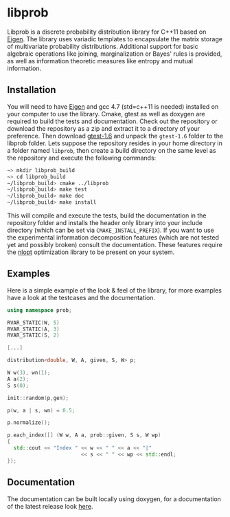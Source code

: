 libprob
=======

Libprob is a discrete probability distribution library for C++11 based on [Eigen](http://eigen.tuxfamily.org/). The library uses variadic templates to encapsulate the matrix storage of multivariate probability distributions. Additional support for basic algebraic operations like joining, marginalization or Bayes' rules is provided, as well as information theoretic measures like entropy and mutual information.

Installation
------------

You will need to have [Eigen](http://eigen.tuxfamily.org/) and gcc 4.7 (std=c++11 is needed) installed on your computer to use the library. Cmake, gtest as well as doxygen are required to build the tests and documentation. Check out the repository or download the repository as a zip and extract it to a directory of your preference. Then download [gtest-1.6](http://code.google.com/p/googletest/downloads/list) and unpack the `gtest-1.6` folder to the libprob folder. Lets suppose the repository resides in your home directory in a folder named `libprob`, then create a build directory on the same level as the repository and execute the following commands:

```sh
~> mkdir libprob_build
~> cd libprob_build
~/libprob_build> cmake ../libprob
~/libprob_build> make test
~/libprob_build> make doc
~/libprob_build> make install
```

This will compile and execute the tests, build the documentation in the repository folder and installs the header only library into your include directory (which can be set via `CMAKE_INSTALL_PREFIX`). If you want to use the experimental information decomposition features (which are not tested yet and possibly broken) consult the documentation. These features require the [nlopt](http://ab-initio.mit.edu/wiki/index.php/NLopt) optimization library to be present on your system.

Examples
--------

Here is a simple example of the look & feel of the library, for more examples have a look at the testcases and the documentation.

```c++
using namespace prob;

RVAR_STATIC(W, 5)
RVAR_STATIC(A, 3)
RVAR_STATIC(S, 2)

[...]

distribution<double, W, A, given, S, W> p;

W w(3), wn(1);
A a(2);
S s(0);

init::random(p,gen);

p(w, a | s, wn) = 0.5;

p.normalize();

p.each_index([] (W w, A a, prob::given, S s, W wp)
{ 
  std::cout << "Index " << w << " " << a << "|"
    	       	      	<< s << " " << wp << std::endl;
});

```

Documentation
-------------

The documentation can be built locally using doxygen, for a documentation of the latest release look [here](http://mahrz.github.com/libprob/docs/).

